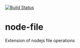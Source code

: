 [![Build Status](https://travis-ci.org/ChJJin/node-file.svg?branch=master)](https://travis-ci.org/ChJJin/node-file)

node-file
=========

Extension of nodejs file operations
